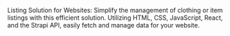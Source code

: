 Listing Solution for Websites: Simplify the management of clothing or item listings with this efficient solution. Utilizing HTML,
CSS, JavaScript, React, and the Strapi API, easily fetch and manage data for your website.
